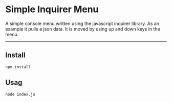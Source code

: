 # Simple Inquirer Menu

A simple console menu written using the javascript inquirer library. 
As an example it pulls a json data. It is moved by using up and down keys in the menu.

<hr/>

## Install

`npm install`

## Usag

`node index.js`
